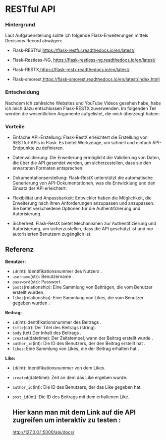 # RESTful API
### Hintergrund
Laut Aufgabenstellung sollte ich folgende Flask-Erweiterungen mittels Decisions Record abwägen:

- Flask-RESTful,https://flask-restful.readthedocs.io/en/latest/

- Flask-Restless-NG, https://flask-restless-ng.readthedocs.io/en/latest/

- Flask-RESTX,https://flask-restx.readthedocs.io/en/latest/

- Flask-smorest,https://flask-smorest.readthedocs.io/en/latest/index.html
### Entscheidung
Nachdem ich zahlreiche Websites und YouTube Videos gesehen habe, habe ich mich dazu entschlossen Flask-RESTX zuverwenden. Im folgenden Teil werden die wesentlichen Argumente aufgelistet, die mich überzeugt haben:
### Vorteile
- Einfache API-Erstellung: Flask-RestX erleichtert die Erstellung von RESTful-APIs in Flask. Es bietet Werkzeuge, um schnell und einfach API-Endpunkte zu definieren.

- Datenvalidierung: Die Erweiterung ermöglicht die Validierung von Daten, die über die API gesendet werden, um sicherzustellen, dass sie den erwarteten Formaten entsprechen.

- Dokumentationserstellung: Flask-RestX unterstützt die automatische Generierung von API-Dokumentationen, was die Entwicklung und den Einsatz der API erleichtert.

- Flexibilität und Anpassbarkeit: Entwickler haben die Möglichkeit, die Erweiterung nach ihren Anforderungen anzupassen und anzupassen. Sie bietet verschiedene Optionen für die Authentifizierung und Autorisierung.

- Sicherheit: Flask-RestX bietet Mechanismen zur Authentifizierung und Autorisierung, um sicherzustellen, dass die API geschützt ist und nur autorisierten Benutzern zugänglich ist.


## Referenz
**Benutzer:**

- `id`(int): Identifikationsnummer des Nutzers .
- `username`(str):  Benutzername .
- `password`(str):  Passwort .
- `posts`(relationship): Eine Sammlung von Beiträgen, die vom Benutzer erstellt wurden.
- `likes`(relationship): Eine Sammlung von Likes, die vom Benutzer gegeben wurden .

**Beitrag:**

- `id`(int):Identifikationsnummer des Beitrags .
- `title`(str): Der Titel des Beitrags (string).
- `body`:(txt) Der Inhalt des Beitrags .
- `created`(datetime): Der Zeitstempel, wann der Beitrag erstellt wurde .
- `author_id`(int): Die ID des Benutzers, der den Beitrag erstellt hat .
- `likes`: Eine Sammlung von Likes, die der Beitrag erhalten hat .

**Like:**

- `id`(int):  Identifikationsnummer von dem Likes.
- `created`(datetime): Zeit an dem das Like ergeben wurde.
- `author_id`(int): Die ID des Benutzers, der das Like gegeben hat.
- `post_id`(int): Die ID des Beitrags mit dem erhaltenen Like.

  ## Hier kann man mit dem Link auf die API zugreifen um interaktiv zu testen :
   http://127.0.0.1:5000/api/docs/
